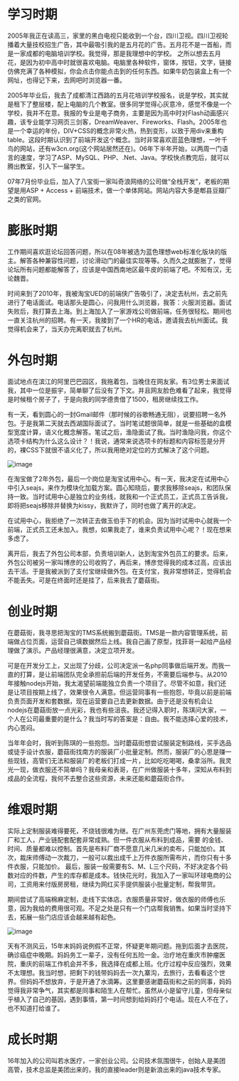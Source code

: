 # 学习时期

2005年我正在读高三，家里的黑白电视只能收到一个台，四川卫视。四川卫视轮播着大量技校招生广告，其中最吸引我的是五月花的广告。五月花不是一首船，而是一家成都的电脑培训学校。我觉得，那是我理想中的学校。
之所以想去五月花，是因为初中高中时就很喜欢电脑。电脑里各种软件，窗体，按钮，文字，链接仿佛充满了各种模拟，你会点击你能点击到的任何东西。如果牛奶包装盒上有一个网址，也得记下来，去网吧时浏览器一番。

2005年毕业后，我去了成都清江西路的五月花培训学校报名，说是学校，其实就是租下了整层楼，配上电脑的几个教室。很多同学觉得心灰意冷，感觉不像是一个学校，我并不在意。我报的专业是电子商务，主要是因为高中时对Flash动画感兴趣，该专业能学习网页三剑客，DreamWeaver、Fireworks、Flash。2005年也是一个幸运的年份，DIV+CSS的概念非常火热，热到变形，以致于用div来重构table。这段时期认识到了前端开发这个概念。当时非常喜欢逛蓝色理想，一叶千鸟的网站，还有w3cn.org(这个网站居然还在)。06年下半年开始，以两周一门语言的速度，学习了ASP、MySQL、PHP、.Net、Java。学校快点教完后，就可以腾出教室，引入下一届学生。

07年7月份毕业后，加入了八宝街一家叫奇浪网络的公司做“全栈开发”，老板的期望是用ASP + Access + 前端技术，做一个单体网站。网站内容大多是郫县豆瓣厂之类的官网。

# 膨胀时期

工作期间喜欢逛论坛回答问题，所以在08年被选为蓝色理想web标准化版块的版主。解答各种兼容性问题，讨论滑动门的最佳实现等等。久而久之就膨胀了，觉得论坛所有问题都能解答了，应该是中国西南地区最牛皮的前端了吧。不知有汉，无论魏晋。

时间来到了2010年，我被淘宝UED的前端侠广告吸引了，决定去杭州，去之前先进行了电话面试。电话那头是圆心，问我用什么浏览器，我答：火服浏览器。面试失败后，我打算去上海。到上海加入了一家游戏公司做前端，任务很轻松。期间也一直关注杭州的招聘。有一天，我接到了一个HR的电话，邀请我去杭州面试。我觉得机会来了，当天办完离职就去了杭州。

# 外包时期

面试地点在滨江的阿里巴巴园区，我拖着包，当晚住在网友家。有3位男士来面试我，其中一位是振宇，简单聊了后没有了下文。并且网友脸色难看了起来，我觉得是时候租个房子了，于是向我的同学德贵借了1500，租房继续找工作。

有一天，看到圆心的一封Gmail邮件（那时候的谷歌畅通无阻），说要招聘一名外包。于是我第二天就去西湖国际面试了。当时笔试题很简单，就是一些基础的盒模型宽度计算，语义化概念解答。笔试之后，渔隐面试了我。当时渔隐问我，你这个选项卡结构为什么这么设计？！我说，通常来说选项卡的标题和内容标签是分开的，裸CSS下就很不语义化了，所以我用绝对定位的方式解决了这个问题。

![image](https://user-images.githubusercontent.com/342509/108873036-c2e40600-7635-11eb-80cd-e326462775d1.png)

在淘宝做了2年外包，最后一个岗位是淘宝试用中心。有一天，我决定在试用中心中引入seajs，来作为模块化加载方案。圆心知晓后，要求我移除seajs，和团队保持一致。当时试用中心是独立的业务线，就我和一个正式员工，正式员工告诉我，即将把seajs移除并替换为kissy，我默许了，同时也做了离开的决定。

在试用中心，我拒绝了一次转正去做玉伯手下的机会。因为当时试用中心就我一个前端，正式员工还未加入。我想，如果我走了，谁来负责试用中心呢？！现在想来多虑了。

离开后，我去了外包公司本部，负责培训新人，达到淘宝外包员工的要求。后来，外包公司被另一家叫博彦的公司收购了，再后来，博彦觉得我的成本过高，应该出去干活。于是我被派到了支付宝继续做外包。在支付宝，我非常想转正，觉得机会不能丢失。可是在终面时还是挂了，后来我去了蘑菇街。

# 创业时期

在蘑菇街，我寻思把淘宝的TMS系统搬到蘑菇街。TMS是一款内容管理系统，前端做占位页面，运营自己填数据然后上线。我自己画了原型，找菲哥一起给产品经理做了演示。产品经理很满意，决定立项开发。

可是在开发分工上，又出现了分歧，公司决定派一名php同事做后端开发。而我一直的打算，是让前端团队完全承担前后端的开发任务，不需要后端参与。从2010年接触nodejs开始，我太渴望前端能独立负责一个项目了。尽管不如意，我们还是让项目按期上线了，效果很令人满意。但运营同事有一些抱怨，毕竟以前是前端负责页面开发和套数据，现在运营要自己去更新数据。由于还是没有机会让nodejs在蘑菇街放一点光彩，我也有些沮丧。我还记得入职时，陈琪问大家，一个人在公司最重要的是什么？我当时写的答案是：自由。我不能选择心爱的技术，内心苦闷。

当年年会时，我听到陈琪的一些抱怨。当时蘑菇街想尝试服装定制路线，买手选品或徒手设计衣服，蘑菇街找南方的服装厂小批量定制。然而，服装厂的心思是赚一些现钱，高管们无法和服装厂的老板们打成一片，比如吃吃喝喝，桑拿浴所。我灵光一现，做衣服还不简单吗？我母亲和表哥，在广州做服装十多年，深知从布料到成品的全流程，我何不去整合这些资源，未来还能和蘑菇街合作。

# 维艰时期

实际上定制服装难得要死，不烧钱很难为继。在广州东莞虎门等地，拥有大量服装厂和工人，产业链配套配套非常成熟。但一件衣服从布料到成品，需要
的金钱、时间、质量都难以控制。首先是布料厂商不愿意几米几米的卖布，只能加价。其次，裁床师傅动一次裁刀，一般可以裁出成千上万件衣服所需布片，而你只有十多件衣服，只能加价。
最后，服装一般需要有S、M、L三个尺码，不好决定各个码数对应的件数，产生的库存都是成本。钱快花光时，我加入了一家叫环球电商的公司，工资用来付版房房租，继续为网红买手提供服装小批量定制，帮我带货。

期间尝试了高端棉麻定制，走线下实体店。衣服质量非常好，做衣服的师傅也乐意，因为我给的费用很可观。不足之处是只有一个门店帮我销售。如果当时坚持下去，拓展一些门店应该会越来越有起色。

![image](https://user-images.githubusercontent.com/342509/108877889-a4343e00-763a-11eb-8678-fcc08c31489c.png)

天有不测风云，15年末妈妈说例假不正常，怀疑更年期问题。拖到后面才去医院，确诊癌症中晚期。妈妈务工一辈子，没有任何五险一金。治疗地在重庆市肿瘤医院，重庆的前端工作机会并不多，我选择在成都上班。化疗过程中反应强烈，效果不太理想。我当时想，把剩下的钱带妈妈去一次九寨沟，去旅行，去看看这个世界。但妈妈不想放弃，于是开通了水滴筹。这里要感谢蘑菇街和之前的同事，妈妈觉得我非常争气，其实都是同事和陌生人在帮忙。虽然从小是留守儿童，但母亲似乎植入了自己的基因，遇到事情，第一时间想到给妈妈打个电话。现在人不在了，也不知道打给谁了。

# 成长时期

16年加入的公司叫若水医疗，一家创业公司。公司技术氛围很牛，创始人是美团高管，技术总监是美团出来的，我的直接leader则是新浪出来的java技术专家。

